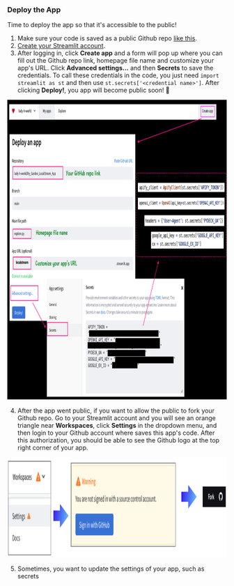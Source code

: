 ### Deploy the App

Time to deploy the app so that it's accessible to the public!

1. Make sure your code is saved as a public Github repo [like this][1].
2. [Create your Streamlit account][2].
3. After logging in, click <b>Create app</b> and a form will pop up where you can fill out the Github repo link, homepage file name and customize your app's URL. Click <b>Advanced settings...</b> and then <b>Secrets</b> to save the credentials. To call these credentials in the code, you just need `import streamlit as st` and then use `st.secrets['<credential name>']`. After clicking <b>Deploy!</b>, you app will become public soon! 🎉
<img src="https://github.com/lady-h-world/My_Garden/blob/main/images/Secret_Guest_images/app_deploy1.png" width="1048" height="688" />

4. After the app went public, if you want to allow the public to fork your Github repo. Go to your Streamlit account and you will see an orange triangle near <b>Workspaces</b>, click <b>Settings</b> in the dropdown menu, and then login to your Github account where saves this app's code. After this authorization, you should be able to see the Github logo at the top right corner of your app.
<img src="https://github.com/lady-h-world/My_Garden/blob/main/images/Secret_Guest_images/app_deploy2.png" width="1058" height="230" />

5. Sometimes, you want to update the settings of your app, such as secrets

[1]:https://github.com/lady-h-world/My_Garden_LocalStream_App
[2]:https://share.streamlit.io/signup